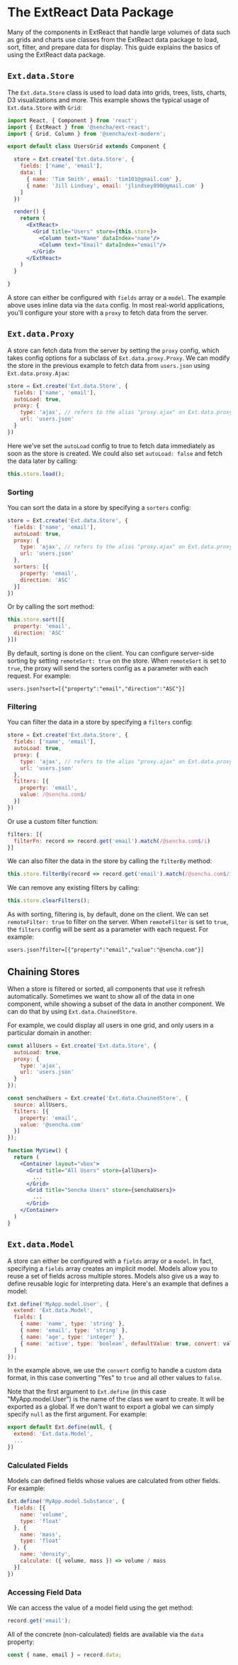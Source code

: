 # The ExtReact Data Package

Many of the components in ExtReact that handle large volumes of data such as grids and charts use classes from the ExtReact data package to load, sort, filter, and prepare data for display.  This guide explains the basics of using the ExtReact data package.

## `Ext.data.Store`

The `Ext.data.Store` class is used to load data into grids, trees, lists, charts, D3 visualizations and more.  This example shows the typical usage of `Ext.data.Store` with `Grid`:

```jsx
import React, { Component } from 'react';
import { ExtReact } from '@sencha/ext-react';
import { Grid, Column } from '@sencha/ext-modern';

export default class UsersGrid extends Component {

  store = Ext.create('Ext.data.Store', {
    fields: ['name', 'email'],
    data: [
      { name: 'Tim Smith', email: 'tim101@gmail.com' },
      { name: 'Jill Lindsey', email: 'jlindsey890@gmail.com' }
    ]
  })

  render() {
    return (
      <ExtReact>
        <Grid title="Users" store={this.store}>
          <Column text="Name" dataIndex="name"/>
          <Column text="Email" dataIndex="email"/>
        </Grid>
      </ExtReact>	
    )
  }

}
```

A store can either be configured with `fields` array or a `model`.  The example above uses inline data via the `data` config.  In most real-world applications, you'll configure your store with a `proxy` to fetch data from the server.

## `Ext.data.Proxy`

A store can fetch data from the server by setting the `proxy` config, which takes config options for a subclass of `Ext.data.proxy.Proxy`.  We can modify the store in the previous example to fetch data from `users.json` using `Ext.data.proxy.Ajax`:

```jsx
store = Ext.create('Ext.data.Store', {
  fields: ['name', 'email'],
  autoLoad: true,
  proxy: {
    type: 'ajax', // refers to the alias "proxy.ajax" on Ext.data.proxy.Ajax
    url: 'users.json'
  }
})
```

Here we've set the `autoLoad` config to true to fetch data immediately as soon as the store is created.  We could also set `autoLoad: false` and fetch the data later by calling:

```jsx
this.store.load();
```

### Sorting

You can sort the data in a store by specifying a `sorters` config:

```jsx
store = Ext.create('Ext.data.Store', {
  fields: ['name', 'email'],
  autoLoad: true,
  proxy: {
    type: 'ajax', // refers to the alias "proxy.ajax" on Ext.data.proxy.Ajax
    url: 'users.json'
  },
  sorters: [{
    property: 'email',
    direction: 'ASC'
  }]
})
```

Or by calling the sort method:

```jsx
this.store.sort([{
  property: 'email',
  direction: 'ASC'
}])
```

By default, sorting is done on the client.  You can configure server-side sorting by setting `remoteSort: true` on the store. When `remoteSort` is set to `true`, the proxy will send the sorters config as a parameter with each request.  For example:

```
users.json?sort=[{"property":"email","direction":"ASC"}]
```

### Filtering

You can filter the data in a store by specifying a `filters` config:

```jsx
store = Ext.create('Ext.data.Store', {
  fields: ['name', 'email'],
  autoLoad: true,
  proxy: {
    type: 'ajax', // refers to the alias "proxy.ajax" on Ext.data.proxy.Ajax
    url: 'users.json'
  },
  filters: [{
    property: 'email',
    value: /@sencha.com$/
  }]
})
```

Or use a custom filter function:

```jsx
filters: [{
  filterFn: record => record.get('email').match(/@sencha.com$/i)
}]
```

We can also filter the data in the store by calling the `filterBy` method:

```jsx
this.store.filterBy(record => record.get('email').match(/@sencha.com$/i));
```

We can remove any existing filters by calling:

```jsx
this.store.clearFilters();
```

As with sorting, filtering is, by default, done on the client.  We can set `remoteFilter: true` to filter on the server.  When `remoteFilter` is set to `true`, the `filters` config will be sent as a parameter with each request.  For example:

```
users.json?filter=[{"property":"email","value":"@sencha.com"}]
```

## Chaining Stores

When a store is filtered or sorted, all components that use it refresh automatically.  Sometimes we want to show all of the data in one component, while showing a subset of the data in another component.  We can do that by using `Ext.data.ChainedStore`.

For example, we could display all users in one grid, and only users in a particular domain in another:

```jsx
const allUsers = Ext.create('Ext.data.Store', {
  autoLoad: true,
  proxy: {
    type: 'ajax',
    url: 'users.json'
  }
});

const senchaUsers = Ext.create('Ext.data.ChainedStore', { 
  source: allUsers, 
  filters: [{ 
    property: 'email', 
    value: '@sencha.com' 
  }] 
});

function MyView() {
  return (
    <Container layout="vbox">
      <Grid title="All Users" store={allUsers}>
        ...
      </Grid>
      <Grid title="Sencha Users" store={senchaUsers}>
        ...
      </Grid>
    </Container>
  )
}
```

## `Ext.data.Model`

A store can either be configured with a `fields` array or a `model`.  In fact, specifying a `fields` array creates an implicit model.  Models allow you to reuse a set of fields across multiple stores.  Models also give us a way to define reusable logic for interpreting data.  Here's an example that defines a model:

```jsx
Ext.define('MyApp.model.User', {
  extend: 'Ext.data.Model',
  fields: [
    { name: 'name', type: 'string' },
    { name: 'email', type: 'string' },
    { name: 'age', type: 'integer' },
    { name: 'active', type: 'boolean', defaultValue: true, convert: value => value == 'Yes' }
  ]
});
```

In the example above, we use the `convert` config to handle a custom data format, in this case converting "Yes" to `true` and all other values to `false`.

Note that the first argument to `Ext.define` (in this case "MyApp.model.User") is the name of the class we want to create.  It will be exported as a global. If we don't want to export a global we can simply specify `null` as the first argument.  For example:

```jsx
export default Ext.define(null, {
  extend: 'Ext.data.Model',
  ...
})
```

### Calculated Fields

Models can defined fields whose values are calculated from other fields.  For example:

```jsx
Ext.define('MyApp.model.Substance', {
  fields: [{
    name: 'volume',
    type: 'float'
  }, {
    name: 'mass',
    type: 'float'
  }, { 
    name: 'density',
    calculate: ({ volume, mass }) => volume / mass
  }]
})
```

### Accessing Field Data

We can access the value of a model field using the get method:

```jsx
record.get('email');
```

All of the concrete (non-calculated) fields are available via the `data` property:

```jsx
const { name, email } = record.data;
```
